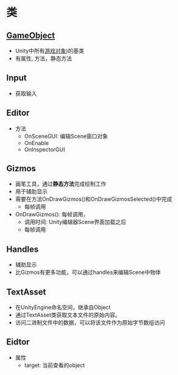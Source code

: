 # 类

## [GameObject](Unity_class_GameObject.md)

- Unity中所有[游戏对象](Unity_Develop_Factor.md))的基类
- 有属性, 方法，静态方法

## Input

- 获取输入

## Editor

- 方法
  - OnSceneGUI: 编辑Scene窗口对象
  - OnEnable
  - OnInspectorGUI

## Gizmos

- 画笔工具，通过**静态方法**完成绘制工作
- 用于辅助显示
- 需要在方法OnDrawGizmos()和OnDrawGizmosSelected()中完成
  - 每帧调用
- OnDrawGizmos(): 每帧调用，
  - 调用时间: Unity编辑器Scene界面加载之后
  - 每帧调用

## Handles

- 辅助显示
- 比Gizmos有更多功能，可以通过handles来编辑Scene中物体

## TextAsset

- 在UnityEngine命名空间，继承自Object
- 通过TextAsset类获取文本文件的原始内容。
- 访问二进制文件中的数据，可以将该文件作为原始字节数组访问

## Eidtor

- 属性
  - target: 当前查看的object
